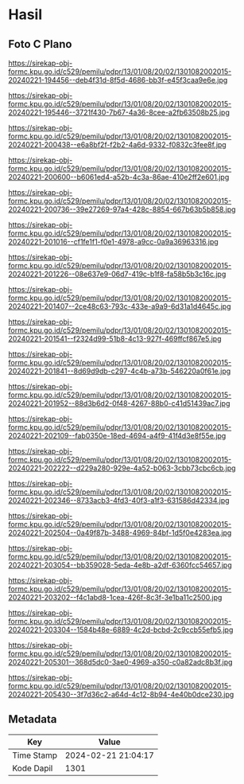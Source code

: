 # Hasil

## Foto C Plano

https://sirekap-obj-formc.kpu.go.id/c529/pemilu/pdpr/13/01/08/20/02/1301082002015-20240221-194456--deb4f31d-8f5d-4686-bb3f-e45f3caa9e6e.jpg

https://sirekap-obj-formc.kpu.go.id/c529/pemilu/pdpr/13/01/08/20/02/1301082002015-20240221-195446--3721f430-7b67-4a36-8cee-a2fb63508b25.jpg

https://sirekap-obj-formc.kpu.go.id/c529/pemilu/pdpr/13/01/08/20/02/1301082002015-20240221-200438--e6a8bf2f-f2b2-4a6d-9332-f0832c3fee8f.jpg

https://sirekap-obj-formc.kpu.go.id/c529/pemilu/pdpr/13/01/08/20/02/1301082002015-20240221-200600--b6061ed4-a52b-4c3a-86ae-410e2ff2e601.jpg

https://sirekap-obj-formc.kpu.go.id/c529/pemilu/pdpr/13/01/08/20/02/1301082002015-20240221-200736--39e27269-97a4-428c-8854-667b63b5b858.jpg

https://sirekap-obj-formc.kpu.go.id/c529/pemilu/pdpr/13/01/08/20/02/1301082002015-20240221-201016--cf1fe1f1-f0e1-4978-a9cc-0a9a36963316.jpg

https://sirekap-obj-formc.kpu.go.id/c529/pemilu/pdpr/13/01/08/20/02/1301082002015-20240221-201226--08e637e9-06d7-419c-b1f8-fa58b5b3c16c.jpg

https://sirekap-obj-formc.kpu.go.id/c529/pemilu/pdpr/13/01/08/20/02/1301082002015-20240221-201407--2ce48c63-793c-433e-a9a9-6d31a1d4645c.jpg

https://sirekap-obj-formc.kpu.go.id/c529/pemilu/pdpr/13/01/08/20/02/1301082002015-20240221-201541--f2324d99-51b8-4c13-927f-469ffcf867e5.jpg

https://sirekap-obj-formc.kpu.go.id/c529/pemilu/pdpr/13/01/08/20/02/1301082002015-20240221-201841--8d69d9db-c297-4c4b-a73b-546220a0f61e.jpg

https://sirekap-obj-formc.kpu.go.id/c529/pemilu/pdpr/13/01/08/20/02/1301082002015-20240221-201952--88d3b6d2-0f48-4267-88b0-c41d51439ac7.jpg

https://sirekap-obj-formc.kpu.go.id/c529/pemilu/pdpr/13/01/08/20/02/1301082002015-20240221-202109--fab0350e-18ed-4694-a4f9-41f4d3e8f55e.jpg

https://sirekap-obj-formc.kpu.go.id/c529/pemilu/pdpr/13/01/08/20/02/1301082002015-20240221-202222--d229a280-929e-4a52-b063-3cbb73cbc6cb.jpg

https://sirekap-obj-formc.kpu.go.id/c529/pemilu/pdpr/13/01/08/20/02/1301082002015-20240221-202346--8733acb3-4fd3-40f3-a1f3-631586d42334.jpg

https://sirekap-obj-formc.kpu.go.id/c529/pemilu/pdpr/13/01/08/20/02/1301082002015-20240221-202504--0a49f87b-3488-4969-84bf-1d5f0e4283ea.jpg

https://sirekap-obj-formc.kpu.go.id/c529/pemilu/pdpr/13/01/08/20/02/1301082002015-20240221-203054--bb359028-5eda-4e8b-a2df-6360fcc54657.jpg

https://sirekap-obj-formc.kpu.go.id/c529/pemilu/pdpr/13/01/08/20/02/1301082002015-20240221-203202--f4c1abd8-1cea-426f-8c3f-3e1ba11c2500.jpg

https://sirekap-obj-formc.kpu.go.id/c529/pemilu/pdpr/13/01/08/20/02/1301082002015-20240221-203304--1584b48e-6889-4c2d-bcbd-2c9ccb55efb5.jpg

https://sirekap-obj-formc.kpu.go.id/c529/pemilu/pdpr/13/01/08/20/02/1301082002015-20240221-205301--368d5dc0-3ae0-4969-a350-c0a82adc8b3f.jpg

https://sirekap-obj-formc.kpu.go.id/c529/pemilu/pdpr/13/01/08/20/02/1301082002015-20240221-205430--3f7d36c2-a64d-4c12-8b94-4e40b0dce230.jpg


## Metadata

| Key        | Value               |
| ---------- | ------------------- |
| Time Stamp | 2024-02-21 21:04:17 |
| Kode Dapil | 1301                |



